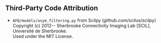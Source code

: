 ## Third-Party Code Attribution
- `AFQ/models/asym_filtering.py` from Scilpy (github.com/scilus/scilpy)  
  Copyright (c) 2012-- Sherbrooke Connectivity Imaging Lab [SCIL], Université de Sherbrooke.  
  Used under the MIT License.
